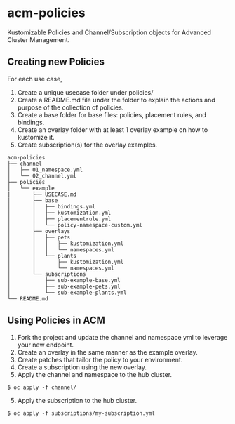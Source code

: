 # acm-policies

Kustomizable Policies and Channel/Subscription objects for Advanced Cluster Management.

## Creating new Policies

For each use case,
1. Create a unique usecase folder under policies/
2. Create a README.md file under the folder to explain the actions and purpose of the collection of policies.
3. Create a base folder for base files: policies, placement rules, and bindings.
4. Create an overlay folder with at least 1 overlay example on how to kustomize it.
5. Create subscription(s) for the overlay examples.


```
acm-policies
├── channel
│   ├── 01_namespace.yml
│   └── 02_channel.yml
├── policies
│   └── example
|       ├── USECASE.md
│       ├── base
│       │   ├── bindings.yml
│       │   ├── kustomization.yml
│       │   ├── placementrule.yml
│       │   └── policy-namespace-custom.yml
│       ├── overlays
│       │   ├── pets
│       │   │   ├── kustomization.yml
│       │   │   └── namespaces.yml
│       │   └── plants
│       │       ├── kustomization.yml
│       │       └── namespaces.yml
│       └── subscriptions
│           ├── sub-example-base.yml
│           ├── sub-example-pets.yml
│           └── sub-example-plants.yml
└── README.md

```

## Using Policies in ACM

1. Fork the project and update the channel and namespace yml to leverage your new endpoint.
2. Create an overlay in the same manner as the example overlay.
3. Create patches that tailor the policy to your environment.
4. Create a subscription using the new overlay.
5. Apply the channel and namespace to the hub cluster.
```
$ oc apply -f channel/
```
5. Apply the subscription to the hub cluster.
```
$ oc apply -f subscriptions/my-subscription.yml
```

